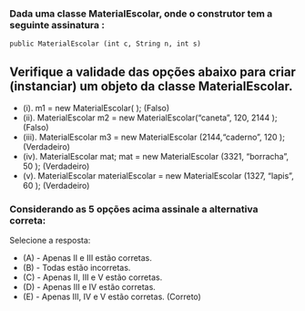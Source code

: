 ### Dada uma classe MaterialEscolar, onde o construtor tem a seguinte assinatura :

```
public MaterialEscolar (int c, String n, int s)
```

## Verifique a validade das opções abaixo para criar (instanciar) um objeto da classe MaterialEscolar.

- (i).	m1 = new MaterialEscolar( ); (Falso)
- (ii).	MaterialEscolar m2 = new MaterialEscolar(“caneta”, 120, 2144 ); (Falso)
- (iii).	MaterialEscolar m3 = new MaterialEscolar (2144,“caderno”, 120 ); (Verdadeiro)
- (iv).	MaterialEscolar mat; mat = new MaterialEscolar (3321, “borracha”, 50 ); (Verdadeiro)
- (v).	MaterialEscolar materialEscolar = new MaterialEscolar (1327, “lapis”, 60 ); (Verdadeiro)


### Considerando as 5 opções acima assinale a alternativa correta:

Selecione a resposta:
- (A) - Apenas II e III estão corretas.
- (B) - Todas estão incorretas.
- (C) - Apenas II, III e V estão corretas.
- (D) - Apenas III e IV estão corretas.
- (E) - Apenas III, IV e V estão corretas. (Correto)